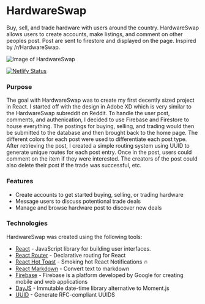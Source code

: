 # HardwareSwap

Buy, sell, and trade hardware with users around the country. HardwareSwap allows users to create accounts, make listings, and comment on other peoples post. Post are sent to firestore and displayed on the page. Inspired by /r/HardwareSwap.


![Image of HardwareSwap](https://www.mjdiggs.com/images/hardwareswap.png)


[![Netlify Status](https://api.netlify.com/api/v1/badges/696e4f7f-66bf-4bee-94cc-1acc750d1242/deploy-status)](https://app.netlify.com/sites/xenodochial-cray-5f5421/deploys)

### Purpose

The goal with HardwareSwap was to create my first decently sized project in React. I started off with the design in Adobe XD which is very similar to the HardwareSwap subreddit on Reddit. To handle the user post, comments, and authenication, I decided to use Firebase and Firestore to house everything. The postings for buying, selling, and trading would then be submitted to the  database and then brought back to the home page. The different colors for each post were used to differentiate each post type. After retrieving the post, I created a simple routing system using UUID to generate unique routes for each post entry. Once in the post, users could comment on the item if they were interested. The creators of the post could also delete their post if the trade was successful, etc.

### Features

- Create accounts to get started buying, selling, or trading hardware
- Message users to discuss potentional trade deals
- Manage and browse hardware post to discover new deals


### Technologies

HardwareSwap was created using the following tools:

- [React](https://github.com/facebook/react) - JavaScript library for building user interfaces.
- [React Router](https://github.com/ReactTraining/react-router) - Declarative routing for React
- [React Hot Toast](https://github.com/timolins/react-hot-toast) - Smoking hot React Notifications 🔥
- [React Markdown](https://github.com/remarkjs/react-markdown) - Convert text to markdown
- [Firebase](https://firebase.google.com/) - Firebase is a platform developed by Google for creating mobile and web applications
- [DayJS](https://github.com/iamkun/dayjs) -  Immutable date-time library alternative to Moment.js
- [UUID](https://github.com/uuidjs/uuid) - Generate RFC-compliant UUIDS
